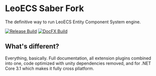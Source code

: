 # LeoECS Saber Fork

The definitive way to run LeoECS Entity Component System engine.

[![Release Build](https://github.com/loopyd/ecs-saber/actions/workflows/onpush_master.yml/badge.svg?branch=master)](https://github.com/loopyd/ecs-saber/actions/workflows/onpush_master.yml) [![DocFX Build](https://github.com/loopyd/ecs-saber/actions/workflows/onpush_docfx.yml/badge.svg)](https://github.com/loopyd/ecs-saber/actions/workflows/onpush_docfx.yml)

## What's different?

Everything, basically.  Full documentation, all extension plugins combined into one, code optimized with unity dependencies removed, and for .NET Core 3.1 which makes it fully cross pllatform.